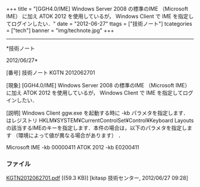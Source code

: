 ﻿+++
title = "[GGH4.0/IME] Windows Server 2008 の標準のIME （Microsoft IME） に加え ATOK 2012 を使用しているが， Windows Client で IME を指定してログインしたい．"
date = "2012-06-27"
ttags = ["技術ノート"]
tcategories = ["tech"]
banner = "img/technote.jpg"
+++

-----------------------------------------------------------------------------------------------------------------------------

*技術ノート

2012/06/27*


[番号]
技術ノート KGTN 2012062701

[現象]
[GGH4.0/IME] Windows Server 2008 の標準のIME （Microsoft IME） に加え
ATOK 2012 を使用しているが， Windows Client で IME
を指定してログインしたい．

[説明]
Windows Client ggw.exe を起動する時に -kb <Keyboard Layout>
パラメタを指定します． <Keyboard Layout> はレジストリ
HKLM¥SYSTEM¥CurrentControlSet¥Control¥Keyboard Layouts
の該当するIMEのキーを指定します．本件の場合は，以下のパラメタを指定します
（環境によって値が異なる場合があります） ．

Microsoft IME -kb 00000411
ATOK 2012 -kb E0200411


### ファイル

 
 


[KGTN2012062701.pdf](http://techreport.kitasp.net/attachments/download/925/KGTN2012062701.pdf)
 [(59.3 KB)] [kitasp 技術センター, 2012/06/27
09:28]


 


 

